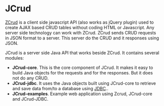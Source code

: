 # JCrud

[ZCrud](https://davidcana.github.io/Zcrud/) is a client side javascript API (also works as jQuery plugin) used to create AJAX based CRUD tables without coding HTML or Javascript. Any server side technology can work with ZCrud. ZCrud sends CRUD requests in JSON format to a server. This server do the CRUD and it responses using JSON.

JCrud is a server side Java API that works beside ZCrud. It contains several modules:
* **JCrud-core**. This is the core component of JCrud. It makes it easy to build Java objects for the requests and for the responses. But it does not do any CRUD.
* **JCrud-jdbc**. It uses the Java objects built using JCrud-core to retrieve and save data from/to a database using [JDBC](https://en.wikipedia.org/wiki/Java_Database_Connectivity)..
* **JCrud-examples**. Example web application using Zcrud, JCrud-core and JCrud-JDBC.

